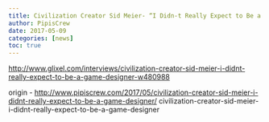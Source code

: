 ```yaml
---
title: Civilization Creator Sid Meier- “I Didn-t Really Expect to Be a Game Designer”
author: PipisCrew
date: 2017-05-09
categories: [news]
toc: true
---
```


http://www.glixel.com/interviews/civilization-creator-sid-meier-i-didnt-really-expect-to-be-a-game-designer-w480988

origin - http://www.pipiscrew.com/2017/05/civilization-creator-sid-meier-i-didnt-really-expect-to-be-a-game-designer/ civilization-creator-sid-meier-i-didnt-really-expect-to-be-a-game-designer